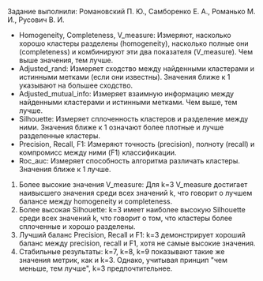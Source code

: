 Задание выполнили:
Романовский П. Ю., Самборенко Е. А., Романько М. И., Русович В. И.

 - Homogeneity, Completeness, V_measure: Измеряют, насколько хорошо кластеры разделены (homogeneity), насколько полные они (completeness) и комбинируют эти два показателя (V_measure). Чем выше значения, тем лучше.
 - Adjusted_rand: Измеряет сходство между найденными кластерами и истинными метками (если они известны). Значения ближе к 1 указывают на большее сходство.
 - Adjusted_mutual_info: Измеряет взаимную информацию между найденными кластерами и истинными метками. Чем выше, тем лучше.
 - Silhouette: Измеряет сплоченность кластеров и разделение между ними. Значения ближе к 1 означают более плотные и лучше разделенные кластеры.
 - Precision, Recall, F1: Измеряют точность (precision), полноту (recall) и компромисс между ними (F1) классификации.
 - Roc_auc: Измеряет способность алгоритма различать кластеры. Значения ближе к 1 лучше.

 1. Более высокие значения V_measure: Для k=3 V_measure достигает наивысшего значения среди всех значений k, что говорит о лучшем балансе между homogeneity и completeness.  
 2. Более высокая Silhouette: k=3 имеет наиболее высокую Silhouette среди всех значений k, что говорит о том, что кластеры более сплоченные и хорошо разделены.
 3. Лучший баланс Precision, Recall и F1: k=3 демонстрирует хороший баланс между precision, recall и F1, хотя не самые высокие значения.
 4. Стабильные результаты: k=7, k=8, k=9 показывают такие же значения метрик, как и k=3. Однако, учитывая принцип "чем меньше, тем лучше", k=3 предпочтительнее.
